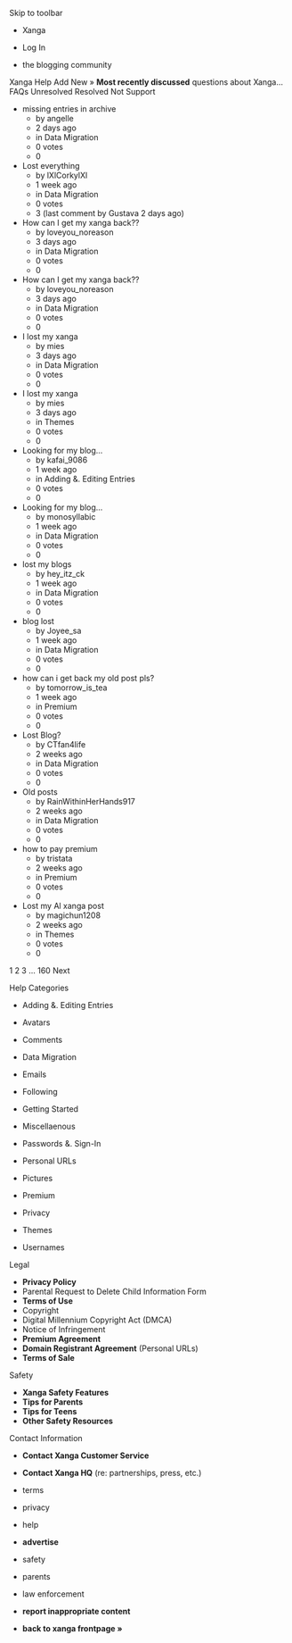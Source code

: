 Skip to toolbar

*   Xanga

*   Log In

*   the blogging community

Xanga Help Add New » **Most recently discussed** questions about Xanga… FAQs Unresolved Resolved Not Support

*   missing entries in archive
    *   by angelle
    *   2 days ago
    *   in Data Migration
    *   0 votes
    *   0
*   Lost everything
    *   by lXlCorkylXl
    *   1 week ago
    *   in Data Migration
    *   0 votes
    *   3 (last comment by Gustava 2 days ago)
*   How can I get my xanga back??
    *   by loveyou\_noreason
    *   3 days ago
    *   in Data Migration
    *   0 votes
    *   0
*   How can I get my xanga back??
    *   by loveyou\_noreason
    *   3 days ago
    *   in Data Migration
    *   0 votes
    *   0
*   I lost my xanga
    *   by mies
    *   3 days ago
    *   in Data Migration
    *   0 votes
    *   0
*   I lost my xanga
    *   by mies
    *   3 days ago
    *   in Themes
    *   0 votes
    *   0
*   Looking for my blog...
    *   by kafai\_9086
    *   1 week ago
    *   in Adding &. Editing Entries
    *   0 votes
    *   0
*   Looking for my blog...
    *   by monosyllabic
    *   1 week ago
    *   in Data Migration
    *   0 votes
    *   0
*   lost my blogs
    *   by hey\_itz\_ck
    *   1 week ago
    *   in Data Migration
    *   0 votes
    *   0
*   blog lost
    *   by Joyee\_sa
    *   1 week ago
    *   in Data Migration
    *   0 votes
    *   0
*   how can i get back my old post pls?
    *   by tomorrow\_is\_tea
    *   1 week ago
    *   in Premium
    *   0 votes
    *   0
*   Lost Blog?
    *   by CTfan4life
    *   2 weeks ago
    *   in Data Migration
    *   0 votes
    *   0
*   Old posts
    *   by RainWithinHerHands917
    *   2 weeks ago
    *   in Data Migration
    *   0 votes
    *   0
*   how to pay premium
    *   by tristata
    *   2 weeks ago
    *   in Premium
    *   0 votes
    *   0
*   Lost my Al xanga post
    *   by magichun1208
    *   2 weeks ago
    *   in Themes
    *   0 votes
    *   0

1 2 3 ... 160 Next

Help Categories

*   Adding &. Editing Entries
*   Avatars
*   Comments
*   Data Migration
*   Emails
*   Following
*   Getting Started
*   Miscellaenous

*   Passwords &. Sign-In
*   Personal URLs
*   Pictures
*   Premium
*   Privacy
*   Themes
*   Usernames

Legal

*   **Privacy Policy**
*   Parental Request to Delete Child Information Form
*   **Terms of Use**
*   Copyright
*   Digital Millennium Copyright Act (DMCA)
*   Notice of Infringement
*   **Premium Agreement**
*   **Domain Registrant Agreement** (Personal URLs)
*   **Terms of Sale**

Safety

*   **Xanga Safety Features**
*   **Tips for Parents**
*   **Tips for Teens**
*   **Other Safety Resources**

Contact Information

*   **Contact Xanga Customer Service**
*   **Contact Xanga HQ** (re: partnerships, press, etc.)

*   terms
*   privacy
*   help
*   **advertise**

*   safety
*   parents
*   law enforcement
*   **report inappropriate content**

*   **back to xanga frontpage »**